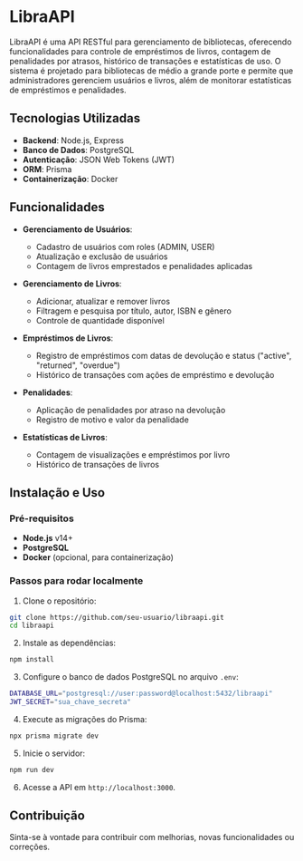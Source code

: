 
# LibraAPI

LibraAPI é uma API RESTful para gerenciamento de bibliotecas, oferecendo funcionalidades para controle de empréstimos de livros, contagem de penalidades por atrasos, histórico de transações e estatísticas de uso. O sistema é projetado para bibliotecas de médio a grande porte e permite que administradores gerenciem usuários e livros, além de monitorar estatísticas de empréstimos e penalidades.

## Tecnologias Utilizadas

- **Backend**: Node.js, Express
- **Banco de Dados**: PostgreSQL
- **Autenticação**: JSON Web Tokens (JWT)
- **ORM**: Prisma
- **Containerização**: Docker

## Funcionalidades

- **Gerenciamento de Usuários**:
  - Cadastro de usuários com roles (ADMIN, USER)
  - Atualização e exclusão de usuários
  - Contagem de livros emprestados e penalidades aplicadas

- **Gerenciamento de Livros**:
  - Adicionar, atualizar e remover livros
  - Filtragem e pesquisa por título, autor, ISBN e gênero
  - Controle de quantidade disponível

- **Empréstimos de Livros**:
  - Registro de empréstimos com datas de devolução e status ("active", "returned", "overdue")
  - Histórico de transações com ações de empréstimo e devolução

- **Penalidades**:
  - Aplicação de penalidades por atraso na devolução
  - Registro de motivo e valor da penalidade

- **Estatísticas de Livros**:
  - Contagem de visualizações e empréstimos por livro
  - Histórico de transações de livros

## Instalação e Uso

### Pré-requisitos

- **Node.js** v14+ 
- **PostgreSQL** 
- **Docker** (opcional, para containerização)

### Passos para rodar localmente

1. Clone o repositório:

```bash
git clone https://github.com/seu-usuario/libraapi.git
cd libraapi
```

2. Instale as dependências:

```bash
npm install
```

3. Configure o banco de dados PostgreSQL no arquivo `.env`:

```bash
DATABASE_URL="postgresql://user:password@localhost:5432/libraapi"
JWT_SECRET="sua_chave_secreta"
```

4. Execute as migrações do Prisma:

```bash
npx prisma migrate dev
```

5. Inicie o servidor:

```bash
npm run dev
```

6. Acesse a API em `http://localhost:3000`.

## Contribuição

Sinta-se à vontade para contribuir com melhorias, novas funcionalidades ou correções.